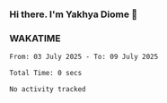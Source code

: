 ### Hi there. I'm Yakhya Diome 👋

### WAKATIME
<!--START_SECTION:waka-->

```txt
From: 03 July 2025 - To: 09 July 2025

Total Time: 0 secs

No activity tracked
```

<!--END_SECTION:waka-->
